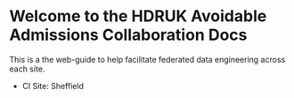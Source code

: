 # Welcome to the HDRUK Avoidable Admissions Collaboration Docs

This is a the web-guide to help facilitate federated data engineering across each site.

- CI Site: Sheffield
